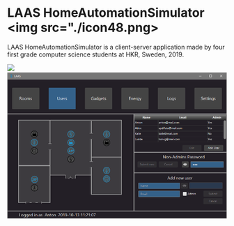# LAAS HomeAutomationSimulator <img src="./icon48.png>
LAAS HomeAutomationSimulator is a client-server application made by four first grade computer science students at HKR, Sweden, 2019.

<img src="./prtScrCli1.png " width="700">

<img src="./prtScrCli2.png " width="700">
